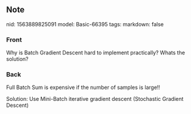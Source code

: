 ## Note
nid: 1563889825091
model: Basic-66395
tags: 
markdown: false

### Front
Why is Batch Gradient Descent hard to implement practically? Whats the solution?

### Back
Full Batch Sum is expensive if the number of samples is large!! <div>Solution: Use Mini-Batch iterative gradient descent (Stochastic Gradient Descent) </div><div>
</div>
